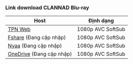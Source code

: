 ### **Link download CLANNAD Blu-ray**

| Host          | Định dạng          |
| ------------- |:------------------:|
| [TPN Web]([https://ddl.tpnteam.workers.dev/0:/Akame%20ga%20Kill/](https://ddl.tpnteam.workers.dev/0:/Clannad/))  | 1080p AVC SoftSub |
| [Fshare]()  (Đang cập nhập)   	| 1080p AVC SoftSub |
| [Nyaa]()   (Đang cập nhập)        | 1080p AVC SoftSub |
| [OneDrive]()  (Đang cập nhập)    | 1080p AVC SoftSub |
